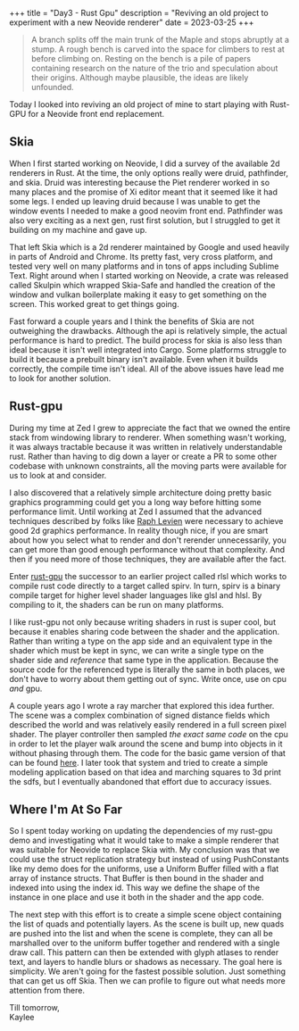 +++
title = "Day3 - Rust Gpu"
description = "Reviving an old project to experiment with a new Neovide renderer"
date = 2023-03-25
+++

> A branch splits off the main trunk of the Maple and stops
> abruptly at a stump. A rough bench is carved into the
> space for climbers to rest at before climbing on. Resting
> on the bench is a pile of papers containing research on
> the nature of the trio and speculation about their
> origins. Although maybe plausible, the ideas are likely
> unfounded.

Today I looked into reviving an old project of mine to start
playing with Rust-GPU for a Neovide front end replacement.

## Skia

When I first started working on Neovide, I did a survey of
the available 2d renderers in Rust. At the time, the only
options really were druid, pathfinder, and skia. Druid was
interesting because the Piet renderer worked in so many
places and the promise of Xi editor meant that it seemed
like it had some legs. I ended up leaving druid because I
was unable to get the window events I needed to make a good
neovim front end. Pathfinder was also very exciting as a
next gen, rust first solution, but I struggled to get it
building on my machine and gave up.

That left Skia which is a 2d renderer maintained by Google
and used heavily in parts of Android and Chrome. Its pretty
fast, very cross platform, and tested very well on many
platforms and in tons of apps including Sublime Text. Right
around when I started working on Neovide, a crate was
released called Skulpin which wrapped Skia-Safe and handled
the creation of the window and vulkan boilerplate making it
easy to get something on the screen. This worked great to
get things going.

Fast forward a couple years and I think the benefits of Skia
are not outweighing the drawbacks. Although the api is
relatively simple, the actual performance is hard to
predict. The build process for skia is also less than ideal
because it isn't well integrated into Cargo. Some platforms
struggle to build it because a prebuilt binary isn't
available. Even when it builds correctly, the compile time
isn't ideal. All of the above issues have lead me to look
for another solution.

## Rust-gpu
During my time at Zed I grew to appreciate the fact that we
owned the entire stack from windowing library to renderer.
When something wasn't working, it was always tractable
because it was written in relatively understandable rust.
Rather than having to dig down a layer or create a PR to
some other codebase with unknown constraints, all the moving
parts were available for us to look at and consider.

I also discovered that a relatively simple architecture
doing pretty basic graphics programming could get you a long
way before hitting some performance limit. Until working at
Zed I assumed that the advanced techniques described by
folks like [Raph Levien](https://raphlinus.github.io/rust/graphics/gpu/2020/06/13/fast-2d-rendering.html)
were necessary to achieve good 2d graphics performance. In
reality though nice, if you are smart about how you select
what to render and don't rerender unnecessarily, you can get
more than good enough performance without that complexity.
And then if you need more of those techniques, they are
available after the fact.

Enter [rust-gpu](https://github.com/EmbarkStudios/rust-gpu)
the successor to an earlier project called rlsl which works
to compile rust code directly to a target called spirv. In
turn, spirv is a binary compile target for higher level
shader languages like glsl and hlsl. By compiling to it, the
shaders can be run on many platforms.

I like rust-gpu not only because writing shaders in rust is
super cool, but because it enables sharing code between the
shader and the application. Rather than writing a type on
the app side and an equivalent type in the shader which must
be kept in sync, we can write a single type on the shader
side and *reference* that same type in the application.
Because the source code for the referenced type is literally
the same in both places, we don't have to worry about them
getting out of sync. Write once, use on cpu *and* gpu.

A couple years ago I wrote a ray marcher that explored this
idea further. The scene was a complex combination of signed
distance fields which described the world and was relatively
easily rendered in a full screen pixel shader. The player
controller then sampled *the exact same code* on the cpu in
order to let the player walk around the scene and bump into
objects in it without phasing through them. The code for the
basic game version of that can be found [here](https://github.com/Kethku/rusty-marcher/commit/1d9f11eb962929614d6de6cf94c962dc91eb24f5).
I later took that system and tried to create a simple
modeling application based on that idea and marching squares
to 3d print the sdfs, but I eventually abandoned that effort
due to accuracy issues.

## Where I'm At So Far
So I spent today working on updating the dependencies of my
rust-gpu demo and investigating what it would take to make a
simple renderer that was suitable for Neovide to replace
Skia with. My conclusion was that we could use the struct
replication strategy but instead of using PushConstants like
my demo does for the uniforms, use a Uniform Buffer filled
with a flat array of instance structs. That Buffer is then
bound in the shader and indexed into using the index id.
This way we define the shape of the instance in one place
and use it both in the shader and the app code.

The next step with this effort is to create a simple scene
object containing the list of quads and potentially layers.
As the scene is built up, new quads are pushed into the list
and when the scene is complete, they can all be marshalled
over to the uniform buffer together and rendered with a
single draw call. This pattern can then be extended with
glyph atlases to render text, and layers to handle blurs or
shadows as necessary. The goal here is simplicity. We aren't
going for the fastest possible solution. Just something that
can get us off Skia. Then we can profile to figure out what
needs more attention from there.

Till tomorrow,  
Kaylee
